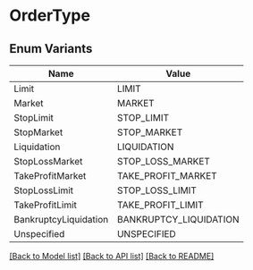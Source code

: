 # OrderType

## Enum Variants

| Name | Value |
|---- | -----|
| Limit | LIMIT |
| Market | MARKET |
| StopLimit | STOP_LIMIT |
| StopMarket | STOP_MARKET |
| Liquidation | LIQUIDATION |
| StopLossMarket | STOP_LOSS_MARKET |
| TakeProfitMarket | TAKE_PROFIT_MARKET |
| StopLossLimit | STOP_LOSS_LIMIT |
| TakeProfitLimit | TAKE_PROFIT_LIMIT |
| BankruptcyLiquidation | BANKRUPTCY_LIQUIDATION |
| Unspecified | UNSPECIFIED |


[[Back to Model list]](../README.md#documentation-for-models) [[Back to API list]](../README.md#documentation-for-api-endpoints) [[Back to README]](../README.md)


